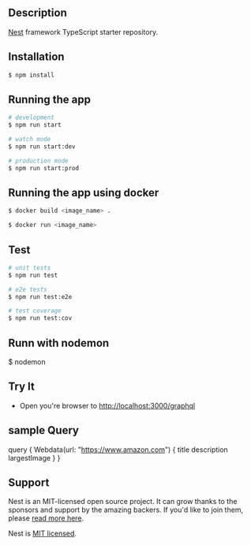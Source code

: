 ## Description

[Nest](https://github.com/nestjs/nest) framework TypeScript starter repository.

## Installation

```bash
$ npm install
```

## Running the app

```bash
# development
$ npm run start

# watch mode
$ npm run start:dev

# production mode
$ npm run start:prod
```

## Running the app using docker

```bash
$ docker build <image_name> .

$ docker run <image_name>
```

## Test

```bash
# unit tests
$ npm run test

# e2e tests
$ npm run test:e2e

# test coverage
$ npm run test:cov
```
## Runn with nodemon
$ nodemon

## Try It
* Open you're browser to [http://localhost:3000/graphql](http://localhost:3000/graphql)

## sample Query 
query {
  Webdata(url: "https://www.amazon.com") {
    title
    description
    largestImage
  }
}

## Support

Nest is an MIT-licensed open source project. It can grow thanks to the sponsors and support by the amazing backers. If you'd like to join them, please [read more here](https://docs.nestjs.com/support).

Nest is [MIT licensed](LICENSE).
